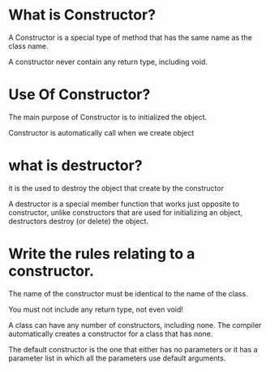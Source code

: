 # What is Constructor?

A Constructor is a special type of method that has the same name as the class name.

A constructor never contain any return type, including void.

# Use Of Constructor?

The main purpose of Constructor is to initialized the object.

Constructor is automatically call when we create object


# what is destructor?

it is the used to destroy the object that create by the constructor

A destructor is a special member function that works just opposite to constructor, unlike constructors that are used for initializing an object, destructors destroy (or delete) the object.

# Write the rules relating to a constructor.

The name of the constructor must be identical to the name of the class.

You must not include any return type, not even void!

A class can have any number of constructors, including none. The compiler automatically creates a constructor for a class that has none.

The default constructor is the one that either has no parameters or it has a parameter list in which all the parameters use default arguments.




